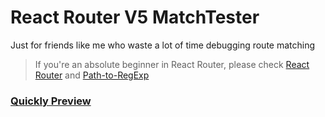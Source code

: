 # React Router V5 MatchTester
Just for friends like me who waste a lot of time debugging route matching

> If you're an absolute beginner in React Router, please check [React Router](https://reactrouter.com/web/guides/quick-start) and [Path-to-RegExp](https://github.com/pillarjs/path-to-regexp)

### [Quickly Preview](https://nanyang24.github.io/route-match-tester)
